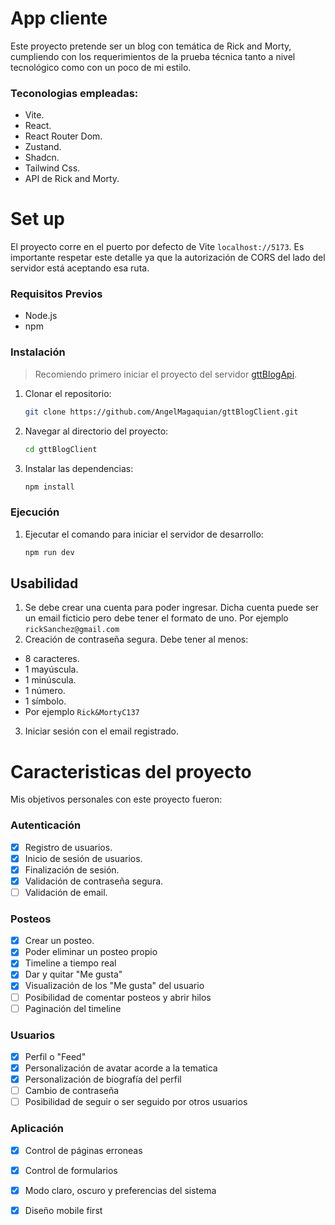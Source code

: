 # App cliente

Este proyecto pretende ser un blog con temática de Rick and Morty, cumpliendo con los requerimientos de la prueba técnica tanto a nivel tecnológico como con un poco de mi estilo.

### Teconologias empleadas:
* Vite.
* React.
* React Router Dom.
* Zustand.
* Shadcn.
* Tailwind Css.
* API de Rick and Morty.

# Set up

El proyecto corre en el puerto por defecto de Vite `localhost://5173`. Es importante respetar este detalle ya que la autorización de CORS del lado del servidor está aceptando esa ruta.

### Requisitos Previos
- Node.js
- npm

### Instalación
> Recomiendo primero iniciar el proyecto del servidor [gttBlogApi](https://github.com/AngelMagaquian/gttBlogApi).
1. Clonar el repositorio:
    ```sh
    git clone https://github.com/AngelMagaquian/gttBlogClient.git
    ```
2. Navegar al directorio del proyecto:
    ```sh
    cd gttBlogClient
    ```
3. Instalar las dependencias:
    ```sh
    npm install
    ```

### Ejecución
1. Ejecutar el comando para iniciar el servidor de desarrollo:
    ```sh
    npm run dev
    ```

## Usabilidad
1. Se debe crear una cuenta para poder ingresar. Dicha cuenta puede ser un email ficticio pero debe tener el formato de uno. Por ejemplo `rickSanchez@gmail.com`
2. Creación de contraseña segura. Debe tener al menos:
- 8 caracteres.
- 1 mayúscula.
- 1 minúscula.
- 1 número.
- 1 símbolo.
- Por ejemplo `Rick&MortyC137`
3. Iniciar sesión con el email registrado.

# Caracteristicas del proyecto

Mis objetivos personales con este proyecto fueron:

### Autenticación
- [x] Registro de usuarios.
- [x] Inicio de sesión de usuarios.
- [x] Finalización de sesión.
- [x] Validación de contraseña segura.
- [ ] Validación de email.

### Posteos
- [x] Crear un posteo.
- [x] Poder eliminar un posteo propio
- [x] Timeline a tiempo real
- [x] Dar y quitar "Me gusta"
- [x] Visualización de los "Me gusta" del usuario
- [ ] Posibilidad de comentar posteos y abrir hilos
- [ ] Paginación del timeline

### Usuarios
- [x] Perfil o "Feed"
- [x] Personalización de avatar acorde a la tematica
- [x] Personalización de biografía del perfil
- [ ] Cambio de contraseña
- [ ] Posibilidad de seguir o ser seguido por otros usuarios

### Aplicación
- [x] Control de páginas erroneas
- [x] Control de formularios
- [x] Modo claro, oscuro y preferencias del sistema
- [x] Diseño mobile first

